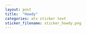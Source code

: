 ```yaml
---
layout: post
title:  "Howdy"
categories: atx sticker text
sticker_filename: sticker_howdy.png
---
```

